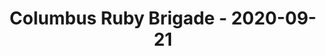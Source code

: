 ---
layout: post
title: Columbus Ruby Brigade - 2020-09-21
datetime: '2020-09-21 18:00:00 -0400'
name: Columbus Ruby Brigade
external_url: https://www.meetup.com/columbusrb/events/qnjhsrybcmbcc/
online_event: true
year_month: 2020-09
---